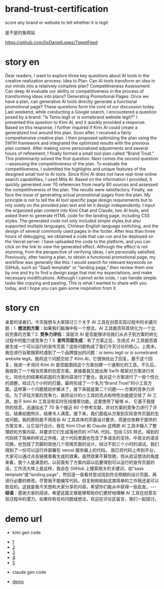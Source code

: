 # brand-trust-certification

score any brand or website to tell whether it is legit

是不是钓鱼网站

https://github.com/0xDanielLopez/TweetFeed


# story en

Dear readers,
I want to explore three key questions about AI tools in the creative realization process:
Idea to Plan: Can AI tools transform an idea in our minds into a relatively complete plan?
Competitiveness Assessment: Can deep AI evaluate our ability or competitiveness in the process of transforming ideas into plans?
Generating Promotional Pages: Once we have a plan, can generative AI tools directly generate a functional promotional page?
These questions form the core of our discussion today. Last weekend, while conducting a Google search, I encountered a question posed by a brand: "Is Temu legit or is somebrand website legit?" I presented this question to Kimi AI, and it quickly provided a response. Based on this response, I further inquired if Kimi AI could create a generalized tool around this plan. Soon after, I received a fairly comprehensive creative plan.
I then proposed optimizing the plan using the 5W1H framework and integrated the optimized results with the previous plan content. After making some personalized adjustments and several hours of refinement, I finally formed a small tool plan called "Brand Trust." This preliminarily solved the first question.
Next comes the second question—assessing the competitiveness of the plan. To evaluate the competitiveness, I submitted the highlights and unique features of the designed small tool to AI tools. Since Kimi AI does not have real-time online search capabilities, I used Mita AI. Based on the information I provided, it quickly generated over 70 references from nearly 80 sources and assessed the competitiveness of the plan. The results were satisfactory.
Finally, we face the issue of generating actual promotional pages from the plan. My principle is not to tell the AI tool specific page design requirements but to rely solely on the provided plan text and let it design independently. I input the organized plan content into Kimi Chat and Claude, two AI tools, and asked them to generate HTML code for the landing page, including CSS styles. The generated code not only included simple styles but also supported multiple languages, Chinese-English language switching, and the design of several commonly used pages in the footer.
After less than three hours of debugging, we obtained a code that can run and be deployed on the Vercel server. I have uploaded the code to the platform, and you can click on the link to view the generated effect. Although the effect is not stunning, from the perspective of verifying ideas, I am personally satisfied.
Previously, after having a plan, to obtain a functional promotional page, my workflow was generally like this: I would search for relevant keywords on GitHub, such as "SaaS template" or "landing page," then review them one by one and try to find a design page that met my expectations, and make necessary modifications. Although I cannot write code, I can handle simple tasks like copying and pasting.
This is what I wanted to share with you today, and I hope you can gain some inspiration from it.

# story cn

亲爱的读者们，今天我想与大家探讨三个关于 AI 工具在创意实现过程中的关键问题：1. **想法到方案**：如果我们脑海中有一个想法，AI 工具能否将其转化为一个比较完善的方案？2. **竞争力评估**：深层次 AI 是否能够评估我们从点子到方案的转化过程中的能力或竞争力？3. **宣传页面生成**：有了方案之后，生成式 AI 工具能否直接生成一个可以运行的宣传页面？这些问题构成了我们今天讨论的核心。上周末，我在进行谷歌搜索时遇到了一个品牌提出的问题：is temu legit or is somebrand website legit。我将这个问题交给了 Kimi AI，它很快给出了回复。基于这个回复，我进一步询问 Kimi AI 是否能围绕这个方案创建一个通用化的工具。不久后，我收到了一个相当完善的创意方案。紧接着我又提出用 5w1h 框架对方案进行优化，将优化的结果和前面的方案内容进行了整合。我对这个方案进行了一些个性化的调整，经过几个小时的打磨，最终形成了一个名为“Brand Trust”的小工具方案。这样第一个问题就初步解决了，接下来就是第二个问题——方案的竞争力评估。为了评估方案的竞争力，我将设计的小工具的亮点和特色功能提交给了 AI 工具。由于 kimi AI 工具没有实时在线搜索功能，这里使用了秘塔 ai， 它基于我提供的信息，迅速给出了 70 多个接近 80 个参考文献，并对方案的竞争力进行了评估，结果如图所示，结果令人满意。接下来，我们面临从方案到实际宣传页面的生成问题。我的原则是不用告诉 AI 工具具体的页面设计要求，而是仅依赖于提供的方案文本，让它自行设计。我在 Kimi Chat 和 Claude 这两款 AI 工具中输入了整理好的方案内容，并要求它们生成落地页的 HTML 代码，包括 CSS 样式。得到的代码除了简单的样式之外哦，这个代码里面也包含了多语言的支持，中英文的语言切换，也包括了页脚的其他几个常用页面的设计。经过不到三个小时的调试，我们得到了一份可以运行并部署在 vercel 服务器上的代码。 我已将代码上传到平台，大家可以通过点击链接查看生成的效果。虽然效果不算惊艳，但从验证想法的角度来看，我个人是满意的。以前我有了方案内容以后要得到可以运行的宣传页面的话，工作流大体上是这样，我会在 GitHub 上搜索相关的关键词，如“saas template”或“landing page”，然后逐一查看并尝试找到符合预期的设计页面，再进行必要的修改。尽管我不能编写代码，但复制和粘贴这类简单的工作我还是可以胜任的。这就是我今天想和大家分享的内容，希望你们能从中获得一些启发。---**结语**：感谢大家的阅读，希望这篇文章能够帮助你们更好地理解 AI 工具在创意实现过程中的潜力。如果你有任何问题或想法，欢迎在评论区留言，我们一起探讨。

# demo url

- kimi gen code

* [1](https://wanghaisheng.github.io/brand-trust-certification/brandtrust.html)
* [2](https://wanghaisheng.github.io/brand-trust-certification/brandtrust-v2.html)
* [3](https://wanghaisheng.github.io/brand-trust-certification/brandtrust-v3.html)
* [4](https://wanghaisheng.github.io/brand-trust-certification/brandtrust-v4.html)
* [5](https://wanghaisheng.github.io/brand-trust-certification/brandtrust-v5.html)

- claude gen code

* [demo](https://brand-trust-certification.vercel.app/)
